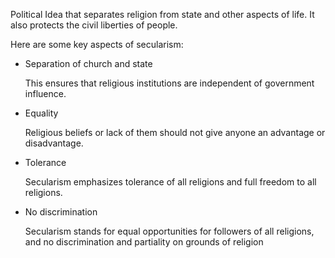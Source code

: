 Political Idea that separates religion from state and other aspects of life. It also protects the civil liberties of people. 

Here are some key aspects of secularism: 

- Separation of church and state
    
    This ensures that religious institutions are independent of government influence. 
    
- Equality
    
    Religious beliefs or lack of them should not give anyone an advantage or disadvantage. 
    
- Tolerance
    
    Secularism emphasizes tolerance of all religions and full freedom to all religions. 
    
- No discrimination
    
    Secularism stands for equal opportunities for followers of all religions, and no discrimination and partiality on grounds of religion